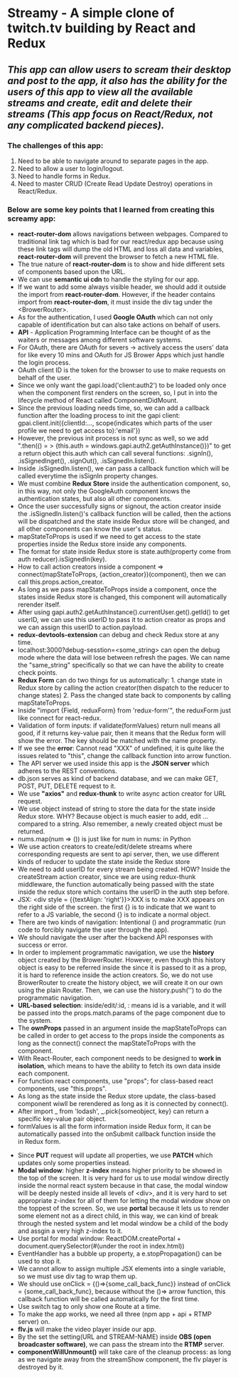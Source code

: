 # Streamy - A simple clone of twitch.tv building by React and Redux
## *This app can allow users to scream their desktop and post to the app, it also has the ability for the users of this app to view all the available streams and create, edit and delete their streams (This app focus on React/Redux, not any complicated backend pieces).*

### The challenges of this app:
1. Need to be able to navigate around to separate pages in the app.
2. Need to allow a user to login/logout.
3. Need to handle forms in Redux.
4. Need to master CRUD (Create Read Update Destroy) operations in React/Redux.

### Below are some key points that I learned from creating this screamy app:
* **react-router-dom** allows navigations between webpages. Compared to traditional link tag <a herf = ""></a> which is bad for our react/redux app because using these link tags will dump the old HTML and loss all data and variables, **react-router-dom** will prevent the browser to fetch a new HTML file.
* The true nature of **react-router-dom** is to show and hide different sets of components based upon the URL.
* We can use **semantic ui cdn** to handle the styling for our app.
* If we want to add some always visible header, we should add it outside the <BrowerRouter> import from **react-router-dom**.
  However, if the header contains <link to = ""></link> import from **react-router-dom**, it must inside the div tag under the \<BrowerRouter>.
* As for the authentication, I used **Google OAuth** which can not only capable of identification but can also take actions on behalf of users.
* **API** - Application Programming Interface can be thought of as the waiters or messages among different software systems.
* For OAuth, there are OAuth for severs -> actively access the users' data for like every 10 mins and OAuth for JS Brower Apps which just handle the login process.
* OAuth client ID is the token for the browser to use to make requests on behalf of the user.
* Since we only want the gapi.load('client:auth2') to be loaded only once when the component first renders on the screen, so, I put in into the lifecycle method of React called ComponentDidMount.
* Since the previous loading needs time, so, we can add a callback function after the loading process to init the gapi client:             gpai.client.init({clientId:..., scope(indicates which parts of the user profile we need to get access to):'email'})
* However, the previous init process is not sync as well, so we add ".then(() = > {this.auth = windows.gapi.auth2.getAuthInstance()})"     to get a return object this.auth which can call several functions: .signIn(), .isSignedInget(), .signOut(), .isSignedIn.listen().
* Inside .isSignedIn.listen(), we can pass a callback function which will be called everytime the isSignIn property changes.
* We must combine **Redux Store** inside the authentication component, so, in this way, not only the GoogleAuth component knows the authentication states, but also all other components.
* Once the user successfully signs or signout, the action creator inside the .isSignedIn.listen()'s callback function will be called,     then the actions will be dispatched and the state inside Redux store will be changed, and all other components can know the user's status.
* mapStateToProps is used if we need to get access to the state properties inside the Redux store inside any components.
* The format for state inside Redux store is state.auth(property come from auth reducer).isSignedIn(key).
* How to call action creators inside a component => connect(mapStateToProps, {action_creator})(component), then we can call               this.props.action_creator.
* As long as we pass mapStateToProps inside a component, once the states inside Redux store is changed, this component will automatically rerender itself.
* After using gapi.auth2.getAuthInstance().currentUser.get().getId() to get userID, we can use this userID to pass it to action creator   as props and we can assign this userID to action.payload.
* **redux-devtools-extension** can debug and check Redux store at any time.
* localhost:3000?debug-sesstion=<some_string> can open the debug mode where the data will lose between refresh the pages. We can name the "same_string" specifically so that we can have the ability to create check points.
* **Redux Form** can do two things for us automatically: 1. change state in Redux store by calling the action creator(then dispatch to the reducer to change states) 2. Pass the changed state back to components by calling mapStateToProps.
* Inside "import {Field, reduxForm} from 'redux-form'", the reduxForm just like connect for react-redux.
* Validation of form inputs: if validate(formValues) return null means all good, if it returns key-value pair, then it means that the     Redux form will show the error. The key should be matched with the <Field> name property.
* If we see the **error**: Cannot read "XXX" of undefined, it is quite like the issues related to "this", change the callback function into arrow function.
* The API server we used inside this app is the **JSON server** which adheres to the REST conventions.
* db.json serves as kind of backend database, and we can make GET, POST, PUT, DELETE request to it.
* We use **"axios"** and **redux-thunk** to write async action creator for URL request.
* We use object instead of string to store the data for the state inside Redux store. WHY? Because object is much easier to add, edit     ... compared to a string. Also remember, a newly created object must be returned.
* nums.map(num => ()) is just like for num in nums: in Python
* We use action creators to create/edit/delete streams where corresponding requests are sent to api server, then, we use different kinds of   reducer to update the state inside the Redux store
* We need to add userID for every stream being created. HOW? Inside the createStream action creator, since we are using redux-thunk middleware, the function automatically being passed with the state inside the redux store which contains the userID in the auth step     before.
* JSX: <div style = {{textAlign: 'right'}}>XXX</div> is to make XXX appears on the right side of the screen. the first {} is to indicate that we want to refer to a JS variable, the second {} is to indicate a normal object.
* There are two kinds of navigation: Intentional (<link>) and programmatic (run code to forcibly navigate the user through the app).
* We should navigate the user after the backend API responses with success or error.
* In order to implement programmatic navigation, we use the **history** object created by the BrowerRouter. However, even though this history object is easy to be referred inside the <BrowerRouter> since it is passed to it as a prop, it is hard to reference inside the action creators. So, we do not use BrowerRouter to create the history object, we will create it on our own using the plain Router.
  Then, we can use the history.push('') to do the programmatic navigation.
* **URL-based selection**: inside/edit/:id, : means id is a variable, and it will be passed into the props.match.params of the page component due to the <Route> system.
* The **ownProps** passed in an argument inside the mapStateToProps can be called in order to get access to the props inside the components as long as the connect() connect the mapStateToProps with the component.
* With React-Router, each component needs to be designed to **work in isolation**, which means to have the ability to fetch its own data inside each component.
* For function react components, use "props"; for class-based react components, use "this.props".
* As long as the state inside the Redux store update, the class-based component wiwll be rerendered as long as it is connected by  connect().
* After import _ from 'lodash', _.pick{someobject, key} can return a specific key-value pair object.
* formValues is all the form information inside Redux form, it can be automatically passed into the onSubmit callback function inside the   <form> in Redux form.
* Since **PUT** request will update all properties, we use **PATCH** which updates only some properties instead.
* **Modal window**: higher **z-index** means higher priority to be showed in the top of the screen. It is very hard for us to use modal 
  window directly inside the normal react system because in that case, the modal window will be deeply nested inside all levels of \<div>, and it is very hard to set appropriate z-index for all of them for letting the modal window show on the toppest of the screen.
  So, we use **portal** because it lets us to render some element not as a direct child, in this way, we can kind of break through the
  nested system and let modal window be a child of the body and assgin a very high z-index to it.
* Use portal for modal window: ReactDOM.createPortal + document.querySelector(#(under the root in index.html))
* EventHandler has a bubble up property, a e.stopPropagation() can be used to stop it.
* We cannot allow to assign multiple JSX elements into a single variable, so we must use div tag to wrap them up.
* We should use onClick = {()=>{some_call_back_func}} instead of onClick = {some_call_back_func}, because without the ()=> arrow 
  function, this callback function will be called automatically for the first time.
* Use switch tag to only show one Route at a time.
* To make the app works, we need all three (npm app + api + RTMP server) on.
* **flv.js** will make the video player inside our app.
* By the set the setting(URL and STREAM-NAME) inside **OBS (open broadcaster software)**, we can pass the stream into the **RTMP**
  server.
* **componentWillUnmount()** will take care of the cleanup process: as long as we navigate away from the streamShow component, the flv
  player is destroyed by it.
